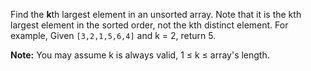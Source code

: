 Find the **k**th largest element in an unsorted array. Note that it is the kth largest element in the sorted order, not the kth distinct element.
For example,
Given `[3,2,1,5,6,4]` and k = 2, return 5.

**Note:**
You may assume k is always valid, 1 ≤ k ≤ array's length.